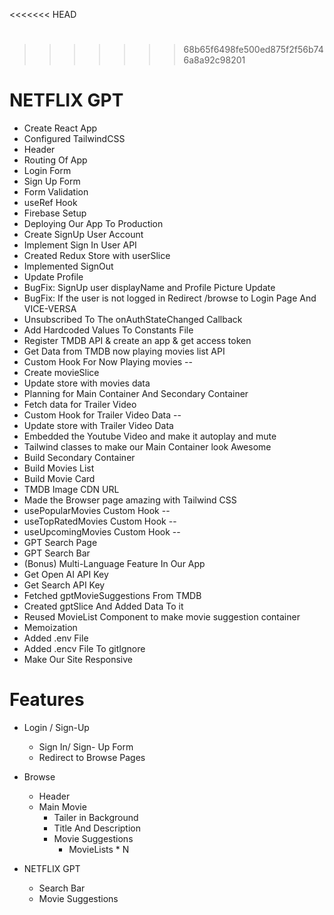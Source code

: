 <<<<<<< HEAD

# <!-- TMDB API KEY -- c79a4ba2a6b71776c4d313609ce50e9e -->

> > > > > > > 68b65f6498fe500ed875f2f56b746a8a92c98201

# NETFLIX GPT

- Create React App
- Configured TailwindCSS
- Header
- Routing Of App
- Login Form
- Sign Up Form
- Form Validation
- useRef Hook
- Firebase Setup
- Deploying Our App To Production
- Create SignUp User Account
- Implement Sign In User API
- Created Redux Store with userSlice
- Implemented SignOut
- Update Profile
- BugFix: SignUp user displayName and Profile Picture Update
- BugFix: If the user is not logged in Redirect /browse to Login Page And VICE-VERSA
- Unsubscribed To The onAuthStateChanged Callback
- Add Hardcoded Values To Constants File
- Register TMDB API & create an app & get access token
- Get Data from TMDB now playing movies list API
- Custom Hook For Now Playing movies --
- Create movieSlice
- Update store with movies data
- Planning for Main Container And Secondary Container
- Fetch data for Trailer Video
- Custom Hook for Trailer Video Data --
- Update store with Trailer Video Data
- Embedded the Youtube Video and make it autoplay and mute
- Tailwind classes to make our Main Container look Awesome
- Build Secondary Container
- Build Movies List
- Build Movie Card
- TMDB Image CDN URL
- Made the Browser page amazing with Tailwind CSS
- usePopularMovies Custom Hook --
- useTopRatedMovies Custom Hook --
- useUpcomingMovies Custom Hook --
- GPT Search Page
- GPT Search Bar
- (Bonus) Multi-Language Feature In Our App
- Get Open AI API Key
- Get Search API Key
- Fetched gptMovieSuggestions From TMDB
- Created gptSlice And Added Data To it
- Reused MovieList Component to make movie suggestion container
- Memoization
- Added .env File
- Added .encv File To gitIgnore
- Make Our Site Responsive

# Features

- Login / Sign-Up
  - Sign In/ Sign- Up Form
  - Redirect to Browse Pages
- Browse

  - Header
  - Main Movie
    - Tailer in Background
    - Title And Description
    - Movie Suggestions
      - MovieLists \* N

- NETFLIX GPT
  - Search Bar
  - Movie Suggestions
